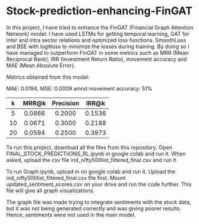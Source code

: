 # Stock-prediction-enhancing-FinGAT

In this project, I have tried to enhance the FinGAT (Financial Graph Attention Network) model. I have used LSTMs for getting temporal learning, GAT for inter and intra sector relations and optimized loss functions. SmoothLoss and BSE with logitloss to minimize the losses during training. By doing so I have managed to outperform FinGAT in some metrics such as MRR (Mean Reciprocal Rank), IRR (Investment Return Ratio), movement accuracy and MAE (Mean Absolute Error).

Metrics obtained from this model:

MAE: 0.0194, MSE: 0.0009 amnd movement accuracy: 51%

| **k** | **MRR@k** | **Precision** | **IRR@k** |
|:-----:|:---------:|:-------------:|:---------:|
| 5     | 0.0866    | 0.2000         | 0.1536    |
| 10    | 0.0671    | 0.3000          | 0.2188    |
| 20    | 0.0594    | 0.2500          | 0.3973    |


To run this project, download all the files from this repository. Open FINAL_STOCK_PREDICTiIONS_RL.ipynb in google colab and run it. When asked, upload the csv file ind_nifty500list_filtered_final.csv and run it.

To run Graph.ipynb, upload in on google colab and run it. Upload the ind_nifty500list_filtered_final.csv file first. Mount updated_sentiment_scores.csv on your drive and run the code further. This file will give all graph visualizations.

The graph file was made trying to integrate sentiments with the stock data, but it was not being generated correctly and was giving poorer results. Hence, sentiments were not used in the main model.
